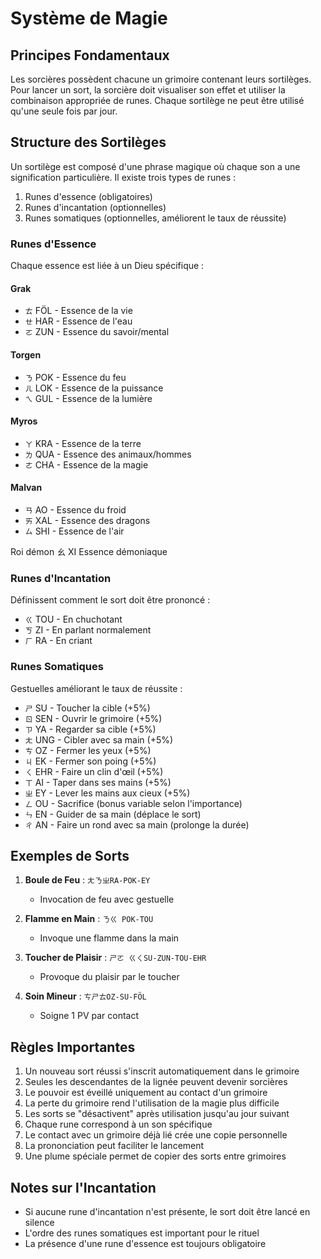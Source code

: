 # Système de Magie

## Principes Fondamentaux

Les sorcières possèdent chacune un grimoire contenant leurs sortilèges. Pour lancer un sort, la sorcière doit visualiser son effet et utiliser la combinaison appropriée de runes. Chaque sortilège ne peut être utilisé qu'une seule fois par jour.

## Structure des Sortilèges

Un sortilège est composé d'une phrase magique où chaque son a une signification particulière. Il existe trois types de runes :
1. Runes d'essence (obligatoires)
2. Runes d'incantation (optionnelles)
3. Runes somatiques (optionnelles, améliorent le taux de réussite)

### Runes d'Essence

Chaque essence est liée à un Dieu spécifique :

#### Grak
- `ㄊ` FÖL - Essence de la vie
- `ㄝ` HAR - Essence de l'eau
- `ㄛ` ZUN - Essence du savoir/mental

#### Torgen
- `ㄋ` POK - Essence du feu
- `ㄦ` LOK - Essence de la puissance
- `ㄟ` GUL - Essence de la lumière

#### Myros
- `ㄚ` KRA - Essence de la terre
- `ㄌ` QUA - Essence des animaux/hommes
- `ㄜ` CHA - Essence de la magie

#### Malvan
- `ㄢ` AO - Essence du froid
- `ㄞ` XAL - Essence des dragons
- `ㄙ` SHI - Essence de l'air

Roi démon
ㄠ XI Essence démoniaque

### Runes d'Incantation

Définissent comment le sort doit être prononcé :
- `ㄍ` TOU - En chuchotant
- `ㄎ` ZI - En parlant normalement
- `ㄏ` RA - En criant

### Runes Somatiques

Gestuelles améliorant le taux de réussite :
- `ㄕ` SU - Toucher la cible (+5%)
- `ㄖ` SEN - Ouvrir le grimoire (+5%)
- `ㄗ` YA - Regarder sa cible (+5%)
- `ㄤ` UNG - Cibler avec sa main (+5%)
- `ㄘ` OZ - Fermer les yeux (+5%)
- `ㄐ` EK - Fermer son poing (+5%)
- `ㄑ` EHR - Faire un clin d'œil (+5%)
- `ㄒ` AI - Taper dans ses mains (+5%)
- `ㄓ` EY - Lever les mains aux cieux (+5%)
- `ㄥ` OU - Sacrifice (bonus variable selon l'importance)
- `ㄣ` EN - Guider de sa main (déplace le sort)
- `ㄔ` AN - Faire un rond avec sa main (prolonge la durée)

## Exemples de Sorts

1. **Boule de Feu** : `ㄤㄋㄓRA-POK-EY`
   - Invocation de feu avec gestuelle
   
2. **Flamme en Main** : `ㄋㄍ POK-TOU`
   - Invoque une flamme dans la main
   
3. **Toucher de Plaisir** : `ㄕㄛ ㄍㄑSU-ZUN-TOU-EHR`
   - Provoque du plaisir par le toucher
   
4. **Soin Mineur** : `ㄘㄕㄊOZ-SU-FÖL`
   - Soigne 1 PV par contact

## Règles Importantes

1. Un nouveau sort réussi s'inscrit automatiquement dans le grimoire
2. Seules les descendantes de la lignée peuvent devenir sorcières
3. Le pouvoir est éveillé uniquement au contact d'un grimoire
4. La perte du grimoire rend l'utilisation de la magie plus difficile
5. Les sorts se "désactivent" après utilisation jusqu'au jour suivant
6. Chaque rune correspond à un son spécifique
7. Le contact avec un grimoire déjà lié crée une copie personnelle
8. La prononciation peut faciliter le lancement
9. Une plume spéciale permet de copier des sorts entre grimoires

## Notes sur l'Incantation

- Si aucune rune d'incantation n'est présente, le sort doit être lancé en silence
- L'ordre des runes somatiques est important pour le rituel
- La présence d'une rune d'essence est toujours obligatoire
